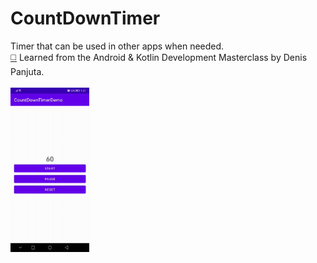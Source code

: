 # CountDownTimer
Timer that can be used in other apps when needed.<br>
[:white_medium_square:](https://www.udemy.com/course/android-kotlin-developer/) Learned from the Android & Kotlin Development Masterclass by Denis Panjuta.
<br><br>
<img src="assets/appGif.gif?raw=true" width=25%> 
